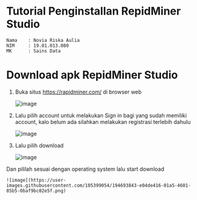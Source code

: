 # Tutorial Penginstallan RepidMiner Studio
```
Nama    : Novia Riska Aulia
NIM     : 19.01.013.080
MK      : Sains Data
```
# Download apk RepidMiner Studio
1. Buka situs https://rapidminer.com/ di browser web

    ![image](https://user-images.githubusercontent.com/105399054/194693631-c42549bd-b34b-4c08-89e4-d3f10c9f42e9.png)
  
2. Lalu pilih account untuk melakukan Sign in bagi yang sudah memiliki account, kalo belum ada silahkan melakukan registrasi terlebih dahulu

    ![image](https://user-images.githubusercontent.com/105399054/194693744-ae6d4045-8ef4-441c-b284-6cc84e099ba0.png)

3. Lalu pilih download

    ![image](https://user-images.githubusercontent.com/105399054/194693787-79d8a3f2-27d4-4f88-968c-9d649b240a96.png)
  
  Dan pililah sesuai dengan operating system lalu start download
  
    ![image](https://user-images.githubusercontent.com/105399054/194693843-e04de416-01a5-4601-85b5-0baf9bc02e5f.png)
